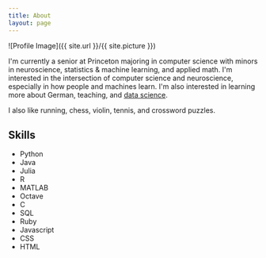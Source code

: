 ```yaml
---
title: About
layout: page
---
```

![Profile Image]({{ site.url }}/{{ site.picture }})

<p>I'm currently a senior at Princeton majoring in computer science with minors
in neuroscience, statistics & machine learning, and applied math. I'm interested
in the intersection of computer science and neuroscience, especially in how people
and machines learn. I'm also interested in learning more about German, teaching,
and <a href="http://princetonds.io/" target="_blank">data science</a>.</p>

<p>I also like running, chess, violin, tennis, and crossword puzzles.</p>

<h2>Skills</h2>

<ul class="skill-list">
	<li>Python</li>
  <li>Java</li>
  <li>Julia</li>
  <li>R</li>
  <li>MATLAB</li>
  <li>Octave</li>
  <li>C</li>
  <li>SQL</li>
  <li>Ruby</li>
  <li>Javascript</li>
  <li>CSS</li>
  <li>HTML</li>
</ul>

<!-- <h2>Projects</h2>

<ul>
	<li><a href="https://github.com/">Junior Spring IW</a></li>
	<li><a href="https://github.com/">Junior Fall IW</a></li>
	<li><a href="https://github.com/">Airbnb</a></li>
  <li><a href="https://github.com/">Google</a></li>
</ul> -->
